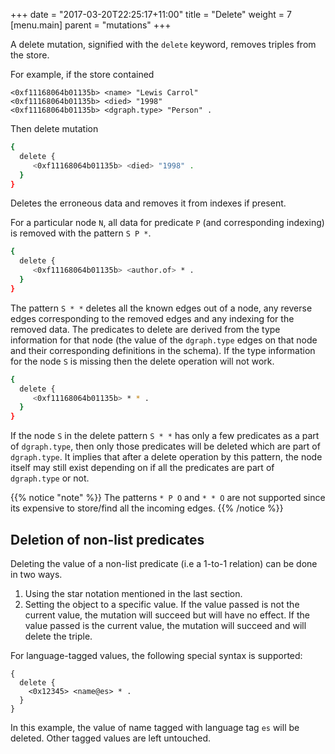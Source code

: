 +++
date = "2017-03-20T22:25:17+11:00"
title = "Delete"
weight = 7
[menu.main]
    parent = "mutations"
+++

A delete mutation, signified with the `delete` keyword, removes triples from the store.

For example, if the store contained
```RDF
<0xf11168064b01135b> <name> "Lewis Carrol"
<0xf11168064b01135b> <died> "1998"
<0xf11168064b01135b> <dgraph.type> "Person" .
```

Then delete mutation

```sh
{
  delete {
     <0xf11168064b01135b> <died> "1998" .
  }
}
```

Deletes the erroneous data and removes it from indexes if present.

For a particular node `N`, all data for predicate `P` (and corresponding indexing) is removed with the pattern `S P *`.

```sh
{
  delete {
     <0xf11168064b01135b> <author.of> * .
  }
}
```

The pattern `S * *` deletes all the known edges out of a node, any reverse edges corresponding to the removed
edges and any indexing for the removed data. The predicates to delete are
derived from the type information for that node (the value of the `dgraph.type`
edges on that node and their corresponding definitions in the schema). If the type information
for the node `S` is missing then the delete operation will not work.


```sh
{
  delete {
     <0xf11168064b01135b> * * .
  }
}
```

If the node `S` in the delete pattern `S * *` has only a few predicates as a part of `dgraph.type`,
then only those predicates will be deleted which are part of `dgraph.type`. It implies that after a delete operation
by this pattern, the node itself may still exist depending on if all the predicates are part of `dgraph.type` or not.

{{% notice "note" %}} The patterns `* P O` and `* * O` are not supported since its expensive to store/find all the incoming edges. {{% /notice %}}

## Deletion of non-list predicates

Deleting the value of a non-list predicate (i.e a 1-to-1 relation) can be done in two ways.

1. Using the star notation mentioned in the last section.
1. Setting the object to a specific value. If the value passed is not the current value, the mutation will succeed but will have no effect. If the value passed is the current value, the mutation will succeed and will delete the triple.

For language-tagged values, the following special syntax is supported:

```
{
  delete {
    <0x12345> <name@es> * .
  }
}
```

In this example, the value of name tagged with language tag `es` will be deleted.
Other tagged values are left untouched.